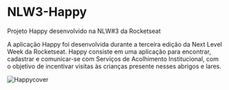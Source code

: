 # NLW3-Happy
Projeto Happy desenvolvido na NLW#3 da Rocketseat

A aplicação Happy foi desenvolvida durante a terceira edição da Next Level Week da Rocketseat. Happy consiste em uma aplicação para encontrar, cadastrar e comunicar-se com Serviços de Acolhimento Institucional, com o objetivo de incentivar visitas às crianças presente nesses abrigos e lares.

![Happycover](https://ibb.co/V239wXC)

